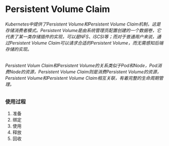 # Persistent Volume Claim #
###### Kubernetes中提供了Persistent Volume和Persistent Volume Claim机制，这是存储消费者模式。Persistent Volume是由系统管理员配置创建的一个数据卷，它代表了某一类存储插件的实现，可以是NFS、iSCSI等；而对于普通用户来说，通过Persistent Volume Claim可以请求合适的Persistent Volume，而无需感知后端存储的实现。 ######
###### Persistent Volum Claim和Persistent Volume的关系类似于Pod和Node，Pod消费Node的资源，Persistent Volume Claim则是消费Persistent Volume的资源，Persistent Volume和Persistent Volume Claim相互关联，有着完整的生命周期管理。 ######
### 使用过程 ###
1. 准备
2. 绑定
3. 使用
4. 释放
5. 回收
